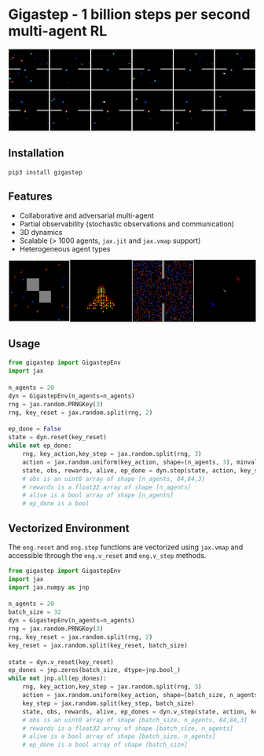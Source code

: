 # Gigastep - 1 billion steps per second multi-agent RL

![Gigastep](misc/scenario.webp)  

## Installation

```shell
pip3 install gigastep
```

## Features

- Collaborative and adversarial multi-agent  
- Partial observability (stochastic observations and communication)
- 3D dynamics
- Scalable (> 1000 agents, ```jax.jit``` and ```jax.vmap``` support)
- Heterogeneous agent types  

![Gigastep](misc/concat.webp)

## Usage

```python
from gigastep import GigastepEnv
import jax

n_agents = 20
dyn = GigastepEnv(n_agents=n_agents)
rng = jax.random.PRNGKey(3)
rng, key_reset = jax.random.split(rng, 2)

ep_done = False
state = dyn.reset(key_reset)
while not ep_done:
    rng, key_action,key_step = jax.random.split(rng, 3)
    action = jax.random.uniform(key_action, shape=(n_agents, 3), minval=-1, maxval=1)
    state, obs, rewards, alive, ep_done = dyn.step(state, action, key_step)
    # obs is an uint8 array of shape [n_agents, 84,84,3]
    # rewards is a float32 array of shape [n_agents]
    # alive is a bool array of shape [n_agents]
    # ep_done is a bool
```


## Vectorized Environment

The ```eng.reset``` and ```eng.step``` functions are vectorized using ```jax.vmap``` and 
accessible through the ```eng.v_reset``` and ```eng.v_step``` methods.

```python
from gigastep import GigastepEnv
import jax
import jax.numpy as jnp

n_agents = 20
batch_size = 32
dyn = GigastepEnv(n_agents=n_agents)
rng = jax.random.PRNGKey(3)
rng, key_reset = jax.random.split(rng, 2)
key_reset = jax.random.split(key_reset, batch_size)

state = dyn.v_reset(key_reset)
ep_dones = jnp.zeros(batch_size, dtype=jnp.bool_)
while not jnp.all(ep_dones):
    rng, key_action,key_step = jax.random.split(rng, 3)
    action = jax.random.uniform(key_action, shape=(batch_size, n_agents, 3), minval=-1, maxval=1)
    key_step = jax.random.split(key_step, batch_size)
    state, obs, rewards, alive, ep_dones = dyn.v_step(state, action, key_step)
    # obs is an uint8 array of shape [batch_size, n_agents, 84,84,3]
    # rewards is a float32 array of shape [batch_size, n_agents]
    # alive is a bool array of shape [batch_size, n_agents]
    # ep_done is a bool array of shape [batch_size]
```